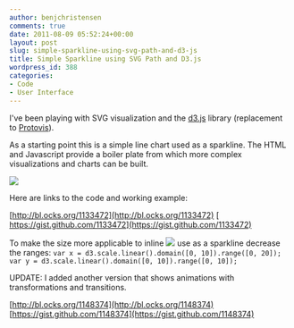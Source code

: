 ```yaml
---
author: benjchristensen
comments: true
date: 2011-08-09 05:52:24+00:00
layout: post
slug: simple-sparkline-using-svg-path-and-d3-js
title: Simple Sparkline using SVG Path and D3.js
wordpress_id: 388
categories:
- Code
- User Interface
---
```


I've been playing with SVG visualization and the [d3.js](http://mbostock.github.com/d3/) library (replacement to [Protovis](http://mbostock.github.com/protovis/)).

As a starting point this is a simple line chart used as a sparkline. The HTML and Javascript provide a boiler plate from which more complex visualizations and charts can be built.

![](http://benjchristensen.files.wordpress.com/2011/08/screen-shot-2011-08-08-at-10-47-16-pm.png?w=800)

Here are links to the code and working example:

[http://bl.ocks.org/1133472](http://bl.ocks.org/1133472)
[ https://gist.github.com/1133472](https://gist.github.com/1133472)

To make the size more applicable to inline ![](http://benjchristensen.files.wordpress.com/2011/08/screen-shot-2011-08-08-at-11-00-18-pm.png?w=800) use as a sparkline decrease the ranges:
`
var x = d3.scale.linear().domain([0, 10]).range([0, 20]);
var y = d3.scale.linear().domain([0, 10]).range([0, 10]);
`



UPDATE: I added another version that shows animations with transformations and transitions.

[http://bl.ocks.org/1148374](http://bl.ocks.org/1148374)
[https://gist.github.com/1148374](https://gist.github.com/1148374)
